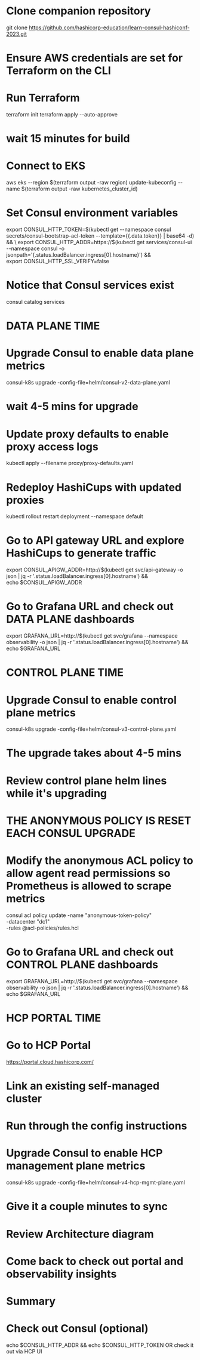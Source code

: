 # Clone companion repository
git clone https://github.com/hashicorp-education/learn-consul-hashiconf-2023.git

# Ensure AWS credentials are set for Terraform on the CLI

# Run Terraform
terraform init
terraform apply --auto-approve
# wait 15 minutes for build

# Connect to EKS
aws eks --region $(terraform output -raw region) update-kubeconfig --name $(terraform output -raw kubernetes_cluster_id)

# Set Consul environment variables
export CONSUL_HTTP_TOKEN=$(kubectl get --namespace consul secrets/consul-bootstrap-acl-token --template={{.data.token}} | base64 -d) && \
export CONSUL_HTTP_ADDR=https://$(kubectl get services/consul-ui --namespace consul -o jsonpath='{.status.loadBalancer.ingress[0].hostname}') && \
export CONSUL_HTTP_SSL_VERIFY=false

# Notice that Consul services exist
consul catalog services

# DATA PLANE TIME

# Upgrade Consul to enable data plane metrics
consul-k8s upgrade -config-file=helm/consul-v2-data-plane.yaml
# wait 4-5 mins for upgrade

# Update proxy defaults to enable proxy access logs
kubectl apply --filename proxy/proxy-defaults.yaml

# Redeploy HashiCups with updated proxies
kubectl rollout restart deployment --namespace default

# Go to API gateway URL and explore HashiCups to generate traffic
export CONSUL_APIGW_ADDR=http://$(kubectl get svc/api-gateway -o json | jq -r '.status.loadBalancer.ingress[0].hostname') && \
echo $CONSUL_APIGW_ADDR

# Go to Grafana URL and check out DATA PLANE dashboards
export GRAFANA_URL=http://$(kubectl get svc/grafana --namespace observability -o json | jq -r '.status.loadBalancer.ingress[0].hostname') && \
echo $GRAFANA_URL

# CONTROL PLANE TIME

# Upgrade Consul to enable control plane metrics
consul-k8s upgrade -config-file=helm/consul-v3-control-plane.yaml
# The upgrade takes about 4-5 mins

# Review control plane helm lines while it's upgrading

# THE ANONYMOUS POLICY IS RESET EACH CONSUL UPGRADE
# Modify the anonymous ACL policy to allow agent read permissions so Prometheus is allowed to scrape metrics
consul acl policy update -name "anonymous-token-policy" \
                        -datacenter "dc1" \
                        -rules @acl-policies/rules.hcl


# Go to Grafana URL and check out CONTROL PLANE dashboards
export GRAFANA_URL=http://$(kubectl get svc/grafana --namespace observability -o json | jq -r '.status.loadBalancer.ingress[0].hostname') && \
echo $GRAFANA_URL


# HCP PORTAL TIME

# Go to HCP Portal
https://portal.cloud.hashicorp.com/
# Link an existing self-managed cluster
# Run through the config instructions

# Upgrade Consul to enable HCP management plane metrics
consul-k8s upgrade -config-file=helm/consul-v4-hcp-mgmt-plane.yaml

# Give it a couple minutes to sync

# Review Architecture diagram

# Come back to check out portal and observability insights

# Summary

# Check out Consul (optional)
echo $CONSUL_HTTP_ADDR && echo $CONSUL_HTTP_TOKEN
OR
check it out via HCP UI